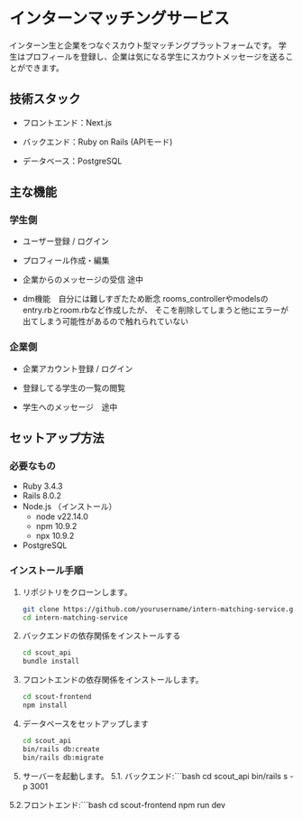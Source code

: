 # インターンマッチングサービス
インターン生と企業をつなぐスカウト型マッチングプラットフォームです。
学生はプロフィールを登録し、企業は気になる学生にスカウトメッセージを送ることができます。

## 技術スタック

- フロントエンド：Next.js

- バックエンド：Ruby on Rails (APIモード)

- データベース：PostgreSQL

## 主な機能

### 学生側
- ユーザー登録 / ログイン

- プロフィール作成・編集

- 企業からのメッセージの受信 途中

- dm機能　自分には難しすぎたため断念
rooms_controllerやmodelsのentry.rbとroom.rbなど作成したが、
そこを削除してしまうと他にエラーが出てしまう可能性があるので触れられていない



### 企業側

- 企業アカウント登録 / ログイン

- 登録してる学生の一覧の閲覧 

- 学生へのメッセージ　途中



## セットアップ方法

### 必要なもの

- Ruby  3.4.3
- Rails 8.0.2
- Node.js （インストール）
    - node v22.14.0
    - npm  10.9.2
    - npx  10.9.2
- PostgreSQL


### インストール手順

1. リポジトリをクローンします。

   ```bash
   git clone https://github.com/yourusername/intern-matching-service.git
   cd intern-matching-service

2. バックエンドの依存関係をインストールする
    ```bash 
    cd scout_api
    bundle install

3. フロントエンドの依存関係をインストールします。
    ```bash
    cd scout-frontend
    npm install

4. データベースをセットアップします
    ```bash
    cd scout_api
    bin/rails db:create
    bin/rails db:migrate

5. サーバーを起動します。
5.1. バックエンド:```bash
            cd scout_api
            bin/rails s -p 3001

5.2.フロントエンド:```bash
            cd scout-frontend
            npm run dev
